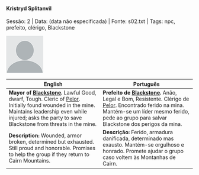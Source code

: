 

#### Kristryd Splitanvil

Sessão: 2 | Data: (data não especificada) | Fonte: s02.txt | Tags: npc, prefeito, clérigo, Blackstone

![Kristryd Splitanvil](docs/dm/npc/blank.png)

| English | Português |
|---------|-----------|
| **Mayor of [Blackstone](blackstone.md).** Lawful Good, dwarf, Tough. Cleric of [Pelor](pelor.md). Initially found wounded in the mine. Maintains leadership even while injured; asks the party to save Blackstone from threats in the mine. | **Prefeito de [Blackstone](blackstone.md).** Anão, Legal e Bom, Resistente. Clérigo de [Pelor](pelor.md). Encontrado ferido na mina. Mantém-se um líder mesmo ferido, pede ao grupo para salvar Blackstone dos perigos da mina. |
| **Description:** Wounded, armor broken, determined but exhausted. Still proud and honorable. Promises to help the group if they return to Cairn Mountains. | **Descrição:** Ferido, armadura danificada, determinado mas exausto. Mantém-se orgulhoso e honrado. Promete ajudar o grupo caso voltem às Montanhas de Cairn. |



















